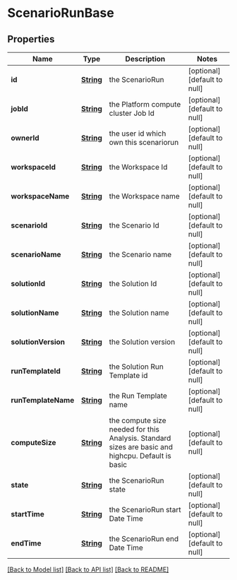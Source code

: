 # ScenarioRunBase
## Properties

Name | Type | Description | Notes
------------ | ------------- | ------------- | -------------
**id** | [**String**](string.md) | the ScenarioRun | [optional] [default to null]
**jobId** | [**String**](string.md) | the Platform compute cluster Job Id | [optional] [default to null]
**ownerId** | [**String**](string.md) | the user id which own this scenariorun | [optional] [default to null]
**workspaceId** | [**String**](string.md) | the Workspace Id | [optional] [default to null]
**workspaceName** | [**String**](string.md) | the Workspace name | [optional] [default to null]
**scenarioId** | [**String**](string.md) | the Scenario Id | [optional] [default to null]
**scenarioName** | [**String**](string.md) | the Scenario name | [optional] [default to null]
**solutionId** | [**String**](string.md) | the Solution Id | [optional] [default to null]
**solutionName** | [**String**](string.md) | the Solution name | [optional] [default to null]
**solutionVersion** | [**String**](string.md) | the Solution version | [optional] [default to null]
**runTemplateId** | [**String**](string.md) | the Solution Run Template id | [optional] [default to null]
**runTemplateName** | [**String**](string.md) | the Run Template name | [optional] [default to null]
**computeSize** | [**String**](string.md) | the compute size needed for this Analysis. Standard sizes are basic and highcpu. Default is basic | [optional] [default to null]
**state** | [**String**](string.md) | the ScenarioRun state | [optional] [default to null]
**startTime** | [**String**](string.md) | the ScenarioRun start Date Time | [optional] [default to null]
**endTime** | [**String**](string.md) | the ScenarioRun end Date Time | [optional] [default to null]

[[Back to Model list]](../README.md#documentation-for-models) [[Back to API list]](../README.md#documentation-for-api-endpoints) [[Back to README]](../README.md)

